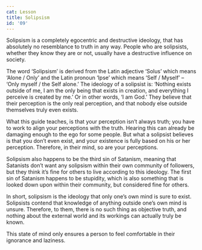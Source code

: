 ```yaml
---
cat: Lesson
title: Solipsism
id: '09'
---
```


Solipsism is a completely egocentric and destructive ideology, that has absolutely no resemblance to truth in any way. People who are solipsists, whether they know they are or not, usually have a destructive influence on society.

The word ‘Solipsism’ is derived from the Latin adjective ‘Solus’ which means ‘Alone / Only’
and the Latin pronoun ‘Ipse’ which means ‘Self / Myself’ – ‘Only myself / the Self alone.’
The ideology of a solipsist is: ‘Nothing exists outside of me, I am the only being that exists in creation, and everything I perceive is created by me.’ Or in other words, ‘I am God.’ They believe that their perception is the only real perception, and that nobody else outside themselves truly even exists.

What this guide teaches, is that your perception isn’t always truth; you have to work to align your perceptions with the truth. Hearing this can already be damaging enough to the ego for some people. But what a solipsist believes is that you don’t even exist, and your existence is fully based on his or her perception. Therefore, in their mind, so are your perceptions.

Solipsism also happens to be the third sin of Satanism, meaning that Satanists don’t want any
solipsism within their own community of followers, but they think it’s fine for others to live according to this ideology. The first sin of Satanism happens to be stupidity, which is also something that is looked down upon within their community, but considered fine for others.

In short, solipsism is the ideology that only one’s own mind is sure to exist. Solipsists contend that knowledge of anything outside one’s own mind is unsure. Therefore, to them, there is no such thing as objective truth, and nothing about the external world and its workings can actually truly be known.

This state of mind only ensures a person to feel comfortable in their ignorance and laziness.